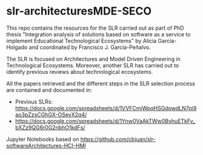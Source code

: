 # slr-architecturesMDE-SECO

This repo contains the resources for the SLR carried out as part of PhD thesis "Integration analysis of solutions based on software as a service to implement Educational Technological Ecosystems" by Alicia García-Holgado and coordinated by Francisco J. García-Peñalvo. 

The SLR is focused on Architectures and Model Driven Engineering in Technological Ecosystems. Moreover, another SLR has carried out to identify previous reviews about technological ecosystems.

All the papers retrieved and the different steps in the SLR selection process are contained and documented in:
* Previous SLRs: https://docs.google.com/spreadsheets/d/1VVFCmjWpqHSGdpwdLN7pi9ao3pZzsCGhGX-OSevX2q4/
* https://docs.google.com/spreadsheets/d/1Ynw0VaAkTWw0BvhuETkFy_bXZz9QG6r0G2nbhO1kdFs/

Jupyter Notebooks based on https://github.com/cbjuan/slr-softwareArchitectures-HCI-HMI